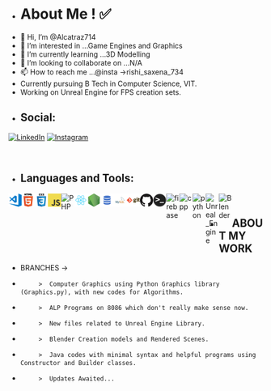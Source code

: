 - # About Me ! ✅
- 👋 Hi, I’m @Alcatraz714
- 👀 I’m interested in ...Game Engines and Graphics
- 🌱 I’m currently learning ...3D Modelling
- 💞️ I’m looking to collaborate on ...N/A
- 📫 How to reach me ...@insta ->rishi_saxena_734
- Currently pursuing B Tech in Computer Science, VIT.
- Working on Unreal Engine for FPS creation sets.
- ## Social:

[![LinkedIn](https://img.shields.io/badge/-LinkedIn-informational?style=flat-square&logo=linkedIn&logoColor=&color=black)](https://www.linkedin.com/in/rishi-saxena-2806b1209/)
[![Instagram](https://img.shields.io/badge/-Instagram-informational?style=flat-square&logo=instagram&logoColor=&color=black)](https://www.instagram.com/rishi_saxena_734/) 

<br />

- ## Languages and Tools:

<img align="left" alt="Visual Studio Code" width="26px" src="https://raw.githubusercontent.com/github/explore/80688e429a7d4ef2fca1e82350fe8e3517d3494d/topics/visual-studio-code/visual-studio-code.png" />
<img align="left" alt="HTML5" width="26px" src="https://raw.githubusercontent.com/github/explore/80688e429a7d4ef2fca1e82350fe8e3517d3494d/topics/html/html.png" />
<img align="left" alt="CSS3" width="26px" src="https://raw.githubusercontent.com/github/explore/80688e429a7d4ef2fca1e82350fe8e3517d3494d/topics/css/css.png" />
<img align="left" alt="JavaScript" width="26px" src="https://raw.githubusercontent.com/github/explore/80688e429a7d4ef2fca1e82350fe8e3517d3494d/topics/javascript/javascript.png" />
<img align="left" alt="PHP" width="26px" src="https://raw.githubusercontent.com/jmnote/z-icons/master/svg/php.svg" />
<img align="left" alt="React" width="26px" src="https://raw.githubusercontent.com/github/explore/80688e429a7d4ef2fca1e82350fe8e3517d3494d/topics/react/react.png" />
<img align="left" alt="Node.js" width="26px" src="https://raw.githubusercontent.com/github/explore/80688e429a7d4ef2fca1e82350fe8e3517d3494d/topics/nodejs/nodejs.png" />
<img align="left" alt="SQL" width="26px" src="https://raw.githubusercontent.com/github/explore/80688e429a7d4ef2fca1e82350fe8e3517d3494d/topics/sql/sql.png" />
<img align="left" alt="MySQL" width="26px" src="https://raw.githubusercontent.com/github/explore/80688e429a7d4ef2fca1e82350fe8e3517d3494d/topics/mysql/mysql.png" />
<img align="left" alt="Git" width="26px" src="https://raw.githubusercontent.com/github/explore/80688e429a7d4ef2fca1e82350fe8e3517d3494d/topics/git/git.png" />
<img align="left" alt="GitHub" width="26px" src="https://raw.githubusercontent.com/github/explore/78df643247d429f6cc873026c0622819ad797942/topics/github/github.png" />
<img align="left" alt="Terminal" width="26px" src="https://raw.githubusercontent.com/github/explore/80688e429a7d4ef2fca1e82350fe8e3517d3494d/topics/terminal/terminal.png" />
<img align="left" alt="firebase" width="26px" src="https://cdn4.iconfinder.com/data/icons/google-i-o-2016/512/google_firebase-2-128.png" />
<img align="left" alt="cpp" width="26px" src="https://i.imgur.com/Ao2P8iG.png" />
<img align="left" alt="python" width="26px" src="https://github.com/jalbertsr/logo-badge-images/blob/master/img/rsz_python.png?raw=true" />
<img align="left" alt="Unreal_Engine" width="26px" src="https://pbs.twimg.com/profile_images/879715096821460992/6DO-xqph.jpg" />
<img align="left" alt="Blender" width="26px" src="https://iconarchive.com/download/i98223/dakirby309/simply-styled/Blender.ico" />

<br />

- ## ABOUT MY WORK
- BRANCHES ->
-          >  Computer Graphics using Python Graphics library (Graphics.py), with new codes for Algorithms.
-          >  ALP Programs on 8086 which don't really make sense now.
-          >  New files related to Unreal Engine Library.
-          >  Blender Creation models and Rendered Scenes.
-          >  Java codes with minimal syntax and helpful programs using Constructor and Builder classes.
-          >  Updates Awaited...
<!---
Alcatraz714/Alcatraz714 is a ✨ special ✨ repository because its `README.md` (this file) appears on your GitHub profile.
You can click the Preview link to take a look at your changes.
--->
